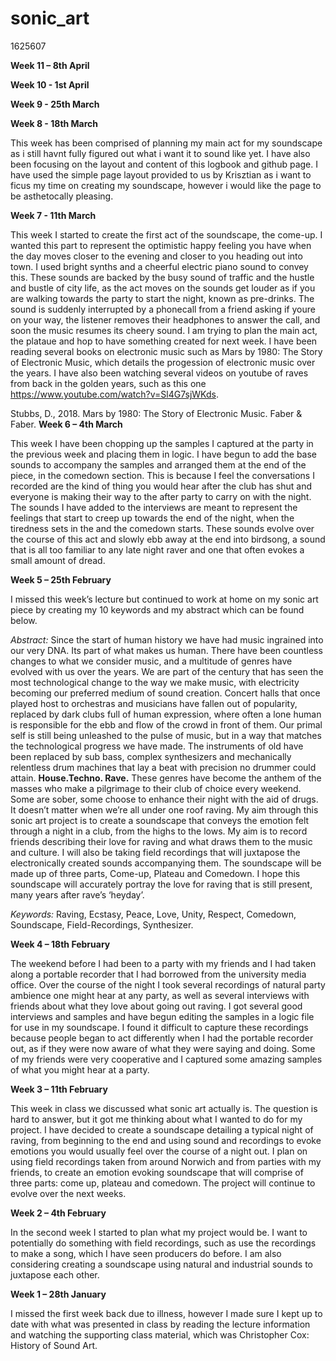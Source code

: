 # sonic_art
1625607

**Week 11 – 8th April**

**Week 10 - 1st April**

**Week 9 - 25th March**

**Week 8 - 18th March**

This week has been comprised of planning my main act for my soundscape as i still havnt fully figured out what i want it to sound like yet. I have also been focusing on the layout and content of this logbook and github page. I have used the simple page layout provided to us by Krisztian as i want to ficus my time on creating my soundscape, however i would like the page to be asthetocally pleasing. 

**Week 7 - 11th March**

This week I started to create the first act of the soundscape, the come-up. I wanted this part to represent the optimistic happy feeling you have when the day moves closer to the evening and closer to you heading out into town. I used bright synths and a cheerful electric piano sound to convey this. These sounds are backed by the busy sound of traffic and the hustle and bustle of city life, as the act moves on the sounds get louder as if you are walking towards the party to start the night, known as pre-drinks. The sound is suddenly interrupted by a phonecall from a friend asking if youre on your way, the listener removes their headphones to answer the call, and soon the music resumes its cheery sound. I am trying to plan the main act, the plataue and hop to have something created for next week. I have been reading several books on electronic music such as Mars by 1980: The Story of Electronic Music, which details the progession of electronic music over the years. I have also been watching several videos on youtube of raves from back in the golden years, such as this one https://www.youtube.com/watch?v=Sl4G7sjWKds.


Stubbs, D., 2018. Mars by 1980: The Story of Electronic Music. Faber & Faber.
**Week 6 – 4th March**

This week I have been chopping up the samples I captured at the party in the previous week and placing them in logic. I have begun to add the base sounds to accompany the samples and arranged them at the end of the piece, in the comedown section. This is because I feel the conversations I recorded are the kind of thing you would hear after the club has shut and everyone is making their way to the after party to carry on with the night. The sounds I have added to the interviews are meant to represent the feelings that start to creep up towards the end of the night, when the tiredness sets in the and the comedown starts. These sounds evolve over the course of this act and slowly ebb away at the end into birdsong, a sound that is all too familiar to any late night raver and one that often evokes a small amount of dread. 

**Week 5 – 25th February**

I missed this week’s lecture but continued to work at home on my sonic art piece by creating my 10 keywords and my abstract which can be found below. 

_Abstract:_
Since the start of human history we have had music ingrained into our very DNA. Its part of what makes us human. There have been countless changes to what we consider music, and a multitude of genres have evolved with us over the years. We are part of the century that has seen the most technological change to the way we make music, with electricity becoming our preferred medium of sound creation. Concert halls that once played host to orchestras and musicians have fallen out of popularity, replaced by dark clubs full of human expression, where often a lone human is responsible for the ebb and flow of the crowd in front of them. Our primal self is still being unleashed to the pulse of music, but in a way that matches the technological progress we have made. The instruments of old have been replaced by sub bass, complex synthesizers and mechanically relentless drum machines that lay a beat with precision no drummer could attain.
                                                 **House.Techno. Rave.** 
These genres have become the anthem of the masses who make a pilgrimage to their club of choice every weekend. Some are sober, some choose to enhance their night with the aid of drugs. It doesn’t matter when we’re all under one roof raving. My aim through this sonic art project is to create a soundscape that conveys the emotion felt through a night in a club, from the highs to the lows. My aim is to record friends describing their love for raving and what draws them to the music and culture. I will also be taking field recordings that will juxtapose the electronically created sounds accompanying them. The soundscape will be made up of three parts, Come-up, Plateau and Comedown. I hope this soundscape will accurately portray the love for raving that is still present, many years after rave’s ‘heyday’. 

_Keywords:_ 
Raving, Ecstasy, Peace, Love, Unity, Respect, Comedown, Soundscape, Field-Recordings, Synthesizer. 

**Week 4 – 18th February**

The weekend before I had been to a party with my friends and I had taken along a portable recorder that I had borrowed from the university media office. Over the course of the night I took several recordings of natural party ambience one might hear at any party, as well as several interviews with friends about what they love about going out raving. I got several good interviews and samples and have begun editing the samples in a logic file for use in my soundscape. I found it difficult to capture these recordings because people began to act differently when I had the portable recorder out, as if they were now aware of what they were saying and doing. Some of my friends were very cooperative and I captured some amazing samples of what you might hear at a party.  

**Week 3 – 11th February**

This week in class we discussed what sonic art actually is. The question is hard to answer, but it got me thinking about what I wanted to do for my project. I have decided to create a soundscape detailing a typical night of raving, from beginning to the end and using sound and recordings to evoke emotions you would usually feel over the course of a night out. I plan on using field recordings taken from around Norwich and from parties with my friends, to create an emotion evoking soundscape that will comprise of three parts: come up, plateau and comedown. The project will continue to evolve over the next weeks. 

**Week 2 – 4th February**

In the second week I started to plan what my project would be. I want to potentially do something with field recordings, such as use the recordings to make a song, which I have seen producers do before. I am also considering creating a soundscape using natural and industrial sounds to juxtapose each other.

**Week 1 – 28th January**

I missed the first week back due to illness, however I made sure I kept up to date with what was presented in class by reading the lecture information and watching the supporting class material, which was Christopher Cox: History of Sound Art.
